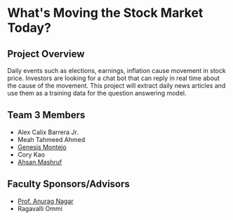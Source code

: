 # What's Moving the Stock Market Today?
## Project Overview
Daily events such as elections, earnings, inflation cause movement in stock price. Investors are looking for a chat bot that can reply in real time about the cause of the movement. This project will extract daily news articles and use them as a training data for the question answering model.

## Team 3 Members
- Alex Calix Barrera Jr.
- Meah Tahmeed Ahmed
- [Genesis Montejo](https://github.com/genvangelion)
- Cory Kao
- [Ahsan Mashruf](https://github.com/AeonEcho) 
## Faculty Sponsors/Advisors
- [Prof. Anurag Nagar](https://cs.utdallas.edu/people/faculty/nagar-anurag/)
- Ragavalli Ommi
